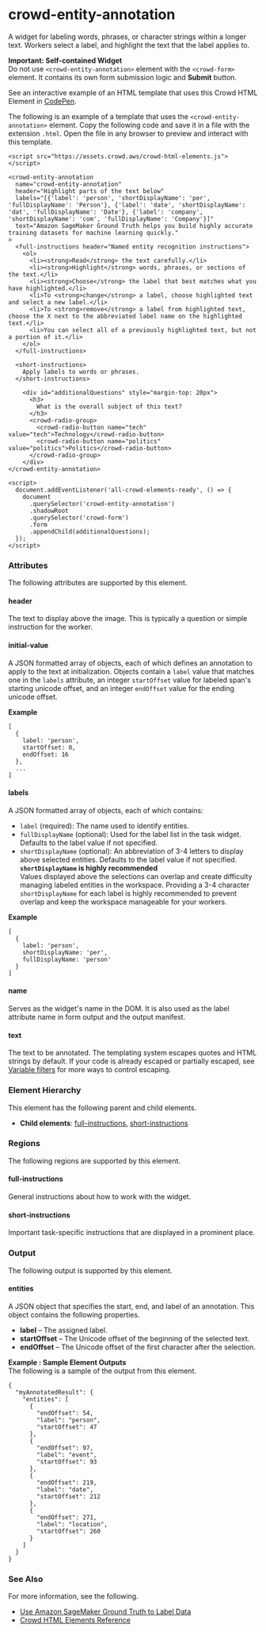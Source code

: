 # crowd\-entity\-annotation<a name="sms-ui-template-crowd-entity-annotation"></a>

A widget for labeling words, phrases, or character strings within a longer text\. Workers select a label, and highlight the text that the label applies to\. 

**Important: Self\-contained Widget**  
Do not use `<crowd-entity-annotation>` element with the `<crowd-form>` element\. It contains its own form submission logic and **Submit** button\.

See an interactive example of an HTML template that uses this Crowd HTML Element in [CodePen](https://codepen.io/sagemaker_crowd_html_elements/pen/XWpJQrR)\.

The following is an example of a template that uses the `<crowd-entity-annotation>` element\. Copy the following code and save it in a file with the extension `.html`\. Open the file in any browser to preview and interact with this template\. 

```
<script src="https://assets.crowd.aws/crowd-html-elements.js"></script>

<crowd-entity-annotation
  name="crowd-entity-annotation"
  header="Highlight parts of the text below"
  labels="[{'label': 'person', 'shortDisplayName': 'per', 'fullDisplayName': 'Person'}, {'label': 'date', 'shortDisplayName': 'dat', 'fullDisplayName': 'Date'}, {'label': 'company', 'shortDisplayName': 'com', 'fullDisplayName': 'Company'}]"
  text="Amazon SageMaker Ground Truth helps you build highly accurate training datasets for machine learning quickly."
>
  <full-instructions header="Named entity recognition instructions">
    <ol>
      <li><strong>Read</strong> the text carefully.</li>
      <li><strong>Highlight</strong> words, phrases, or sections of the text.</li>
      <li><strong>Choose</strong> the label that best matches what you have highlighted.</li>
      <li>To <strong>change</strong> a label, choose highlighted text and select a new label.</li>
      <li>To <strong>remove</strong> a label from highlighted text, choose the X next to the abbreviated label name on the highlighted text.</li>
      <li>You can select all of a previously highlighted text, but not a portion of it.</li>
    </ol>
  </full-instructions>

  <short-instructions>
    Apply labels to words or phrases.
  </short-instructions>

    <div id="additionalQuestions" style="margin-top: 20px">
      <h3>
        What is the overall subject of this text?
      </h3>
      <crowd-radio-group>
        <crowd-radio-button name="tech" value="tech">Technology</crowd-radio-button>
        <crowd-radio-button name="politics" value="politics">Politics</crowd-radio-button>
      </crowd-radio-group>
    </div>
</crowd-entity-annotation>

<script>
  document.addEventListener('all-crowd-elements-ready', () => {
    document
      .querySelector('crowd-entity-annotation')
      .shadowRoot
      .querySelector('crowd-form')
      .form
      .appendChild(additionalQuestions);
  });
</script>
```

### Attributes<a name="entity-annotation-attributes"></a>

The following attributes are supported by this element\.

#### header<a name="entity-annotation-attributes-header"></a>

The text to display above the image\. This is typically a question or simple instruction for the worker\.

#### initial\-value<a name="entity-annotation-attributes-initial-value"></a>

A JSON formatted array of objects, each of which defines an annotation to apply to the text at initialization\. Objects contain a `label` value that matches one in the `labels` attribute, an integer `startOffset` value for labeled span's starting unicode offset, and an integer `endOffset` value for the ending unicode offset\.

**Example**  

```
[
  {
    label: 'person',
    startOffset: 0,
    endOffset: 16
  },
  ...
]
```

#### labels<a name="entity-annotation-attributes-labels"></a>

A JSON formatted array of objects, each of which contains:
+ `label` \(required\): The name used to identify entities\.
+ `fullDisplayName` \(optional\): Used for the label list in the task widget\. Defaults to the label value if not specified\.
+ `shortDisplayName` \(optional\): An abbreviation of 3\-4 letters to display above selected entities\. Defaults to the label value if not specified\.
**`shortDisplayName` is highly recommended**  
Values displayed above the selections can overlap and create difficulty managing labeled entities in the workspace\. Providing a 3\-4 character `shortDisplayName` for each label is highly recommended to prevent overlap and keep the workspace manageable for your workers\.

**Example**  

```
[
  {
    label: 'person',
    shortDisplayName: 'per', 
    fullDisplayName: 'person'
  }
]
```

#### name<a name="entity-annotation-attributes-name"></a>

Serves as the widget's name in the DOM\. It is also used as the label attribute name in form output and the output manifest\.

#### text<a name="entity-annotation-attributes-text"></a>

The text to be annotated\. The templating system escapes quotes and HTML strings by default\. If your code is already escaped or partially escaped, see [Variable filters](sms-custom-templates-step2.md#sms-custom-templates-step2-automate-filters) for more ways to control escaping\.

### Element Hierarchy<a name="entity-annotation-element-hierarchy"></a>

This element has the following parent and child elements\.
+ **Child elements**: [full\-instructions](#entity-annotation-regions-full-instructions), [short\-instructions](#entity-annotation-regions-short-instructions)

### Regions<a name="entity-annotation-regions"></a>

The following regions are supported by this element\.

#### full\-instructions<a name="entity-annotation-regions-full-instructions"></a>

General instructions about how to work with the widget\.

#### short\-instructions<a name="entity-annotation-regions-short-instructions"></a>

Important task\-specific instructions that are displayed in a prominent place\.

### Output<a name="entity-annotation-output"></a>

The following output is supported by this element\.

#### entities<a name="entity-annotation-output-entities"></a>

A JSON object that specifies the start, end, and label of an annotation\. This object contains the following properties\.
+ **label** – The assigned label\.
+ **startOffset** – The Unicode offset of the beginning of the selected text\.
+ **endOffset** – The Unicode offset of the first character after the selection\.

**Example : Sample Element Outputs**  
The following is a sample of the output from this element\.  

```
{
  "myAnnotatedResult": {
    "entities": [
      {
        "endOffset": 54,
        "label": "person",
        "startOffset": 47
      },
      {
        "endOffset": 97,
        "label": "event",
        "startOffset": 93
      },
      {
        "endOffset": 219,
        "label": "date",
        "startOffset": 212
      },
      {
        "endOffset": 271,
        "label": "location",
        "startOffset": 260
      }
    ]
  }
}
```

### See Also<a name="entity-annotation-see-also"></a>

For more information, see the following\.
+ [Use Amazon SageMaker Ground Truth to Label Data](sms.md)
+ [Crowd HTML Elements Reference](sms-ui-template-reference.md)
